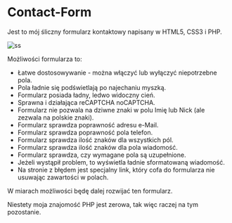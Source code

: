 # Contact-Form

Jest to mój śliczny formularz kontaktowy napisany w HTML5, CSS3 i PHP.

![ss](https://cloud.githubusercontent.com/assets/2501014/17838762/807d1f3c-67d4-11e6-8a83-d1806ab6f69a.jpg)

Możliwości formularza to:
* Łatwe dostosowywanie - można włączyć lub wyłączyć niepotrzebne pola.
* Pola ładnie się podświetlają po najechaniu myszką.
* Formularz posiada ładny, ledwo widoczny cień.
* Sprawna i działająca reCAPTCHA noCAPTCHA.
* Formularz nie pozwala na dziwne znaki w polu Imię lub Nick (ale zezwala na polskie znaki).
* Formularz sprawdza poprawność adresu e-Mail.
* Formularz sprawdza poprawność pola telefon.
* Formularz sprawdza ilość znaków dla wszystkich pól.
* Formularz sprawdza ilość znaków dla pola wiadomość.
* Formularz sprawdza, czy wymagane pola są uzupełnione.
* Jeżeli wystąpił problem, to wyświetla ładnie sformatowaną wiadomość.
* Na stronie z błędem jest specjalny link, który cofa do formularza nie usuwając zawartości w polach.

W miarach możliwości będę dalej rozwijać ten formularz.

Niestety moja znajomość PHP jest zerowa, tak więc raczej na tym pozostanie.
